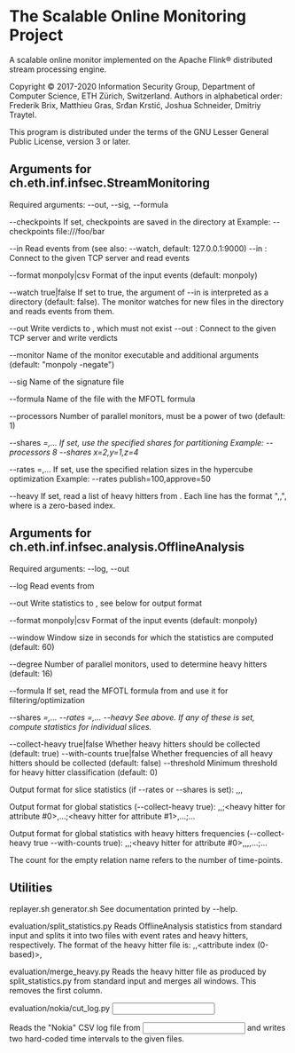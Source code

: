 The Scalable Online Monitoring Project
======================================

A scalable online monitor implemented on the Apache Flink® distributed stream
processing engine.

Copyright © 2017-2020 Information Security Group, Department of Computer
Science, ETH Zürich, Switzerland. Authors in alphabetical order: Frederik Brix,
Matthieu Gras, Srđan Krstić, Joshua Schneider, Dmitriy Traytel.

This program is distributed under the terms of the GNU Lesser General Public
License, version 3 or later.


Arguments for ch.eth.inf.infsec.StreamMonitoring
------------------------------------------------

Required arguments: --out, --sig, --formula

--checkpoints <URI>         If set, checkpoints are saved in the directory at <URI>
                            Example: --checkpoints file:///foo/bar

--in <file>                 Read events from <file> (see also: --watch, default: 127.0.0.1:9000)
--in <host>:<port>          Connect to the given TCP server and read events

--format monpoly|csv        Format of the input events (default: monpoly)

--watch true|false          If set to true, the argument of --in is interpreted as a directory (default: false).
                            The monitor watches for new files in the directory and reads events from them.

--out <file>                Write verdicts to <file>, which must not exist
--out <host>:<port>         Connect to the given TCP server and write verdicts

--monitor <command>         Name of the monitor executable and additional arguments (default: "monpoly -negate")

--sig <file>                Name of the signature file

--formula <file>            Name of the file with the MFOTL formula

--processors <N>            Number of parallel monitors, must be a power of two (default: 1)

--shares <var>=<N>,...      If set, use the specified shares for partitioning
                            Example: --processors 8 --shares x=2,y=1,z=4

--rates <relation>=<N>,...  If set, use the specified relation sizes in the hypercube optimization
                            Example: --rates publish=100,approve=50

--heavy <file>              If set, read a list of heavy hitters from <file>.
                            Each line has the format "<relation>,<attribute>,<value>", where <attribute>
                            is a zero-based index.


Arguments for ch.eth.inf.infsec.analysis.OfflineAnalysis
--------------------------------------------------------

Required arguments: --log, --out

--log <file>                Read events from <file>

--out <file>                Write statistics to <file>, see below for output format

--format monpoly|csv        Format of the input events (default: monpoly)

--window <size>             Window size in seconds for which the statistics are computed (default: 60)

--degree <N>                Number of parallel monitors, used to determine heavy hitters (default: 16)

--formula <file>            If set, read the MFOTL formula from <file> and use it for filtering/optimization

--shares <var>=<N>,...
--rates <relation>=<N>,...
--heavy <file>              See above. If any of these is set, compute statistics for individual slices.

--collect-heavy true|false  Whether heavy hitters should be collected (default: true)
--with-counts true|false    Whether frequencies of all heavy hitters should be collected (default: false)
--threshold <N>             Minimum threshold for heavy hitter classification (default: 0)


Output format for slice statistics (if --rates or --shares is set):
<start time of window>,<slice id>,<relation>,<count>

Output format for global statistics (--collect-heavy true):
<start time of window>,<relation>,<count>;<heavy hitter for attribute #0>,...;<heavy hitter for attribute #1>,...;...

Output format for global statistics with heavy hitters frequencies (--collect-heavy true --with-counts true):
<start time of window>,<relation>,<count>;<heavy hitter for attribute #0>,<count>,<heavy hitter>,<count>,...;...

The count for the empty relation name refers to the number of time-points.


Utilities
---------

replayer.sh
generator.sh
    See documentation printed by --help.

evaluation/split_statistics.py <rates> <heavy>
    Reads OfflineAnalysis statistics from standard input and splits it into two files with event rates and heavy hitters, respectively.
    The format of the heavy hitter file is: <start time of window>,<relation>,<attribute index (0-based)>,<value>

evaluation/merge_heavy.py
    Reads the heavy hitter file as produced by split_statistics.py from standard input and merges all windows. This removes the first column.

evaluation/nokia/cut_log.py <input> <past output> <main output>
    Reads the "Nokia" CSV log file from <input> and writes two hard-coded time intervals to the given files.
